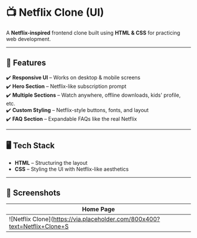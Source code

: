 # 📺 Netflix Clone (UI)

A **Netflix-inspired** frontend clone built using **HTML & CSS** for practicing web development.

---

## 🚀 Features

✔️ **Responsive UI** – Works on desktop & mobile screens  
✔️ **Hero Section** – Netflix-like subscription prompt  
✔️ **Multiple Sections** – Watch anywhere, offline downloads, kids' profile, etc.  
✔️ **Custom Styling** – Netflix-style buttons, fonts, and layout  
✔️ **FAQ Section** – Expandable FAQs like the real Netflix  

---

## 🖥️ Tech Stack

- **HTML** – Structuring the layout  
- **CSS** – Styling the UI with Netflix-like aesthetics  

---

## 📸 Screenshots

| **Home Page** |
|--------------|
| ![Netflix Clone](https://via.placeholder.com/800x400?text=Netflix+Clone+S
